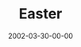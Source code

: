 ---
layout: message
category: message
series: "Easter"
title: "Easter"
date: 2002-03-30-00-00
message_id: 288
audio: "http://s3.amazonaws.com/crossroads-media/message/audio/Easter2002.mp3"
audio-duration: "34:04"
explicit: false
---